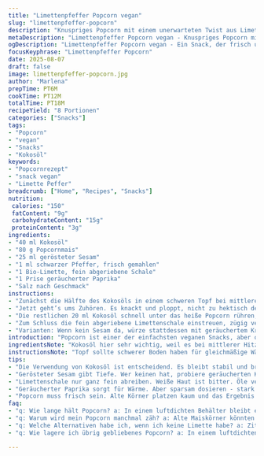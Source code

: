 ```yaml
---
title: "Limettenpfeffer Popcorn vegan"
slug: "limettenpfeffer-popcorn"
description: "Knuspriges Popcorn mit einem unerwarteten Twist aus Limettenschale und schwarzem Pfeffer. Statt klassischem Olivenöl verwende ich Kokosöl für mehr Aroma, die Hefeflocken tausche ich gegen gerösteten Sesam aus für nussige Tiefe. Butterersatz entfällt hier, stattdessen sorgt ein Hauch von geräuchertem Paprika für mehr Komplexität. Die Maiskörner lassen sich auch durch Bio-Quinoa-Puffs ersetzen, wer experimentieren mag. Auf die richtige Hitze achten, damit nichts anbrennt, der Klang der knackenden Körner zeigt den Wandel an. Gewürze am Ende kurz unterheben, damit sie frisch bleiben und nicht verbrennen. Geduld ist wichtig, gerne zwischendurch schütteln, sonst gibt’s schwarze Stellen. Wenn’s zu stark riecht, sofort vom Herd nehmen. "
metaDescription: "Limettenpfeffer Popcorn vegan - Knuspriges Popcorn mit Limettenschale und schwarzem Pfeffer. Ein überraschender Snack voller Geschmack"
ogDescription: "Limettenpfeffer Popcorn vegan - Ein Snack, der frisch und scharf kombiniert. Knusprige Textur und kräftige Aromen treffen aufeinander"
focusKeyphrase: "Limettenpfeffer Popcorn"
date: 2025-08-07
draft: false
image: limettenpfeffer-popcorn.jpg
author: "Marlena"
prepTime: PT6M
cookTime: PT12M
totalTime: PT18M
recipeYield: "8 Portionen"
categories: ["Snacks"]
tags:
- "Popcorn"
- "vegan"
- "Snacks"
- "Kokosöl"
keywords:
- "Popcornrezept"
- "snack vegan"
- "Limette Peffer"
breadcrumb: ["Home", "Recipes", "Snacks"]
nutrition: 
 calories: "150"
 fatContent: "9g"
 carbohydrateContent: "15g"
 proteinContent: "3g"
ingredients:
- "40 ml Kokosöl"
- "80 g Popcornmais"
- "25 ml gerösteter Sesam"
- "1 ml schwarzer Pfeffer, frisch gemahlen"
- "1 Bio-Limette, fein abgeriebene Schale"
- "1 Prise geräucherter Paprika"
- "Salz nach Geschmack"
instructions:
- "Zunächst die Hälfte des Kokosöls in einem schweren Topf bei mittlerer Hitze schmelzen lassen. Das Öl muss glänzen, leicht transparent sein, aber nicht rauchen. Dann den Mais hinzufügen, sofort umrühren, um alle Körner zu benetzen. Deckel drauf, Temperatur auf mittel runterschalten."
- "Jetzt geht’s ums Zuhören. Es knackt und ploppt, nicht zu hektisch den Topf zwischendurch kurz schütteln – das verteilt Hitze, verhindert anbrennen. Wenn das Poppen merklich langsamer wird, also nur noch alle ein bis zwei Sekunden ein Korn platzt, ab vom Herd."
- "Die restlichen 20 ml Kokosöl schnell unter das heiße Popcorn rühren, dann gerösteten Sesam, Pfeffer und geräucherten Paprika gleichmäßig darüberstreuen. Am besten mit zwei großen Löffeln vorsichtig vermengen, damit alles gleichmäßig umhüllt ist, ohne dass die Körner brechen."
- "Zum Schluss die fein abgeriebene Limettenschale einstreuen, zügig verteilen. Die ätherischen Öle der Schale müssen frisch bleiben, sonst werden sie bitter. Kalt abschmecken, Salz nach Bedarf hinzufügen und nochmal kurz wenden. Fertig zum Servieren in einer großen Schüssel."
- "Varianten: Wenn kein Sesam da, würze stattdessen mit geräuchertem Kreuzkümmel oder Knoblauchpulver, gibt anderes Aroma. Statt Kokosöl kann man auch ein neutrales Rapsöl nutzen, muss aber intensiver würzen, da der Geschmack fehlt. Quinoa-Puffs funktionieren als Popcornersatz bei Unverträglichkeit wunderbar, einfach genauso erhitzen und würzen."
introduction: "Popcorn ist einer der einfachsten veganen Snacks, aber oft fehlt die besondere Note. Ich probierte Limette und Pfeffer zusammen – Überraschung: Ein perfekter Kontrast zwischen frisch und scharf, ölig und knusprig. Kokosöl bringt Tiefe ohne die Pflanze zu erdrücken, geräucherter Paprika gibt eine unterschwellige Wärme. Hefeflocken sind oft Standard, ich ersetzte sie durch gerösteten Sesam – mehr Charakter. Die Kunst ist das Timing – zu lang wird bitter, zu kurz bleibt fade. Von Anfang an viel umrühren, dann immer nur sanft bewegen. Mit einfachen Mitteln aus Alltagssachen schmeckt plötzlich alles neu und frisch. "
ingredientsNote: "Kokosöl hier sehr wichtig, weil es bei mittlerer Hitze stabil bleibt und Geschmack mitbringt. Maiskörner müssen frisch sein, alte ploppen kaum, sonst wie zähes Gummi. Gerösteter Sesam ersetzt Hefeflocken, die ansonsten oft verwendet werden für die würzige Note, schmeckt nussiger. Limettenschale wirklich nur fein abreiben, weiße Haut bitter, außerdem kurz vor Ende zugeben, sonst verfliegt das Aroma. Für Pfeffer am besten frisch mörsern, verliert schnell Schärfe. Geräucherter Paprika ist eine starke Zutat, sparsam dosieren. "
instructionsNote: "Topf sollte schwerer Boden haben für gleichmäßige Wärme, sonst verbrennt das Popcorn schnell. Die Temperatur nie zu hoch, wenn das Öl anfängt zu rauchen, zu niedrig für zu langsames Ploppen. Deckel zwingend, damit die Körner sich überall gleich schnell erwärmen. Schütteln zwischendurch für ungleichmäßig gegarte Körner vermeiden, sonst hast du verbrannte und rohe Mix. Gewürze erst nach der Hitze zugeben, sonst reizen sie und schmecken bitter. Salz sparsam, manchmal reißt sonst die ganz zarte Limetten-Schärfe. Wem es zu trocken ist, etwas mehr Öl am Ende zugeben und sanft vermischen, nicht rühren mit Löffel – zerbricht die Körner."
tips:
- "Die Verwendung von Kokosöl ist entscheidend. Es bleibt stabil und bringt einen feinen Geschmack. Hitze nie zu hoch. Dann öligen Geruch vermeiden. Verbranntes Popcorn passiert schnell. Schütteln ist wichtig, für eine gleichmäßige Wärmeverteilung. Achte auf das Geräusch beim Ploppen. Wenn es langsamer wird, sofort handeln. Das sorgt für perfektes Popcorn."
- "Gerösteter Sesam gibt Tiefe. Wer keinen hat, probiere geräucherten Kreuzkümmel. Der schmeckt anders, aber ausgezeichnet. Auch Knoblauchpulver geht. Variieren geht auch mit anderem Öl. Neutrales Öl nutzen, aber achte auf intensive Würzung. Ansonsten Geschmacksverlust. Ein Experiment, aber spannend."
- "Limettenschale nur ganz fein abreiben. Weiße Haut ist bitter. Öle verfliegen schnell. Also spät zugeben. Geschmack intensiv, wenn frisch. Kalt abschmecken. Wenn's zu trocken ist, mehr Kokosöl verwenden. Löffel nicht rühren. Das zerstört die Struktur der Körner. Sanft mischen für beste Ergebnisse."
- "Geräucherter Paprika sorgt für Wärme. Aber sparsam dosieren - stark im Geschmack. Füge ihn erst nach dem Poppen hinzu. Möglichst nicht über die Hitze bearbeiten. Weitere Gewürze nicht zu früh dazugeben - sie verlieren ihre Frische. Schütteln hilft, dass die Aromen gleichmäßig verteilt werden. Achte auf die Konsistenz von Popcorn."
- "Popcorn muss frisch sein. Alte Körner platzen kaum und das Ergebnis ist zäh. Kauf also nur, was du verwendest. Schütteln hilft auch hier. Bevor du an den nächsten Schritt denkst, vergewissere dich, dass alles gut gedämpft ist. Wenn es nicht poppt, nicht einfach länger warten. Besser nachsehen und gegebenenfalls die Hitze anpassen."
faq:
- "q: Wie lange hält Popcorn? a: In einem luftdichten Behälter bleibt es einige Tage frisch. Aber am besten gleich genießen. Kräftigen Geruch achten und umgehend verbrauchen."
- "q: Warum wird mein Popcorn manchmal zäh? a: Alte Maiskörner könnten das Problem sein. Frische kaufen. Das Öl kann auch zu heiß sein. Sorge für eine moderate Hitze."
- "q: Welche Alternativen habe ich, wenn ich keine Limette habe? a: Zitrone wäre eine Option. Aber auch Orangen zeigen gute Resultate. Denke an frische Aromen früher zusammenzufügen."
- "q: Wie lagere ich übrig gebliebenes Popcorn? a: In einem luftdichten Behälter aufbewahren. Oder sogar im Kühlschrank. Aber es kann weich werden. Neue Aromen hinzufügen kann hilfreich sein."

---
```

